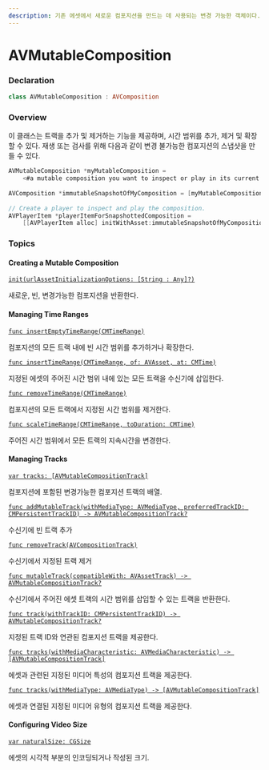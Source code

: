```yaml
---
description: 기존 에셋에서 새로운 컴포지션을 만드는 데 사용되는 변경 가능한 객체이다.
---
```


# AVMutableComposition

### Declaration

```swift
class AVMutableComposition : AVComposition
```

### Overview

이 클래스는 트랙을 추가 및 제거하는 기능을 제공하며, 시간 범위를 추가, 제거 및 확장할 수 있다. 재생 또는 검사를 위해 다음과 같이 변경 불가능한 컴포지션의 스냅샷을 만들 수 있다.

```objectivec
AVMutableComposition *myMutableComposition =
    <#a mutable composition you want to inspect or play in its current state#>;
 
AVComposition *immutableSnapshotOfMyComposition = [myMutableComposition copy];
 
// Create a player to inspect and play the composition.
AVPlayerItem *playerItemForSnapshottedComposition =
    [[AVPlayerItem alloc] initWithAsset:immutableSnapshotOfMyComposition];
```

### Topics

#### Creating a Mutable Composition

[`init(urlAssetInitializationOptions: [String : Any]?)`](https://developer.apple.com/documentation/avfoundation/avmutablecomposition/1390705-init)

새로운, 빈, 변경가능한 컴포지션을 반환한다.

#### Managing Time Ranges

[`func insertEmptyTimeRange(CMTimeRange)`](https://developer.apple.com/documentation/avfoundation/avmutablecomposition/1386710-insertemptytimerange)

컴포지션의 모든 트랙 내에 빈 시간 범위를 추가하거나 확장한다.

[`func insertTimeRange(CMTimeRange, of: AVAsset, at: CMTime)`](https://developer.apple.com/documentation/avfoundation/avmutablecomposition/1385943-inserttimerange)

지정된 에셋의 주어진 시간 범위 내에 있는 모든 트랙을 수신기에 삽입한다.

[`func removeTimeRange(CMTimeRange)`](https://developer.apple.com/documentation/avfoundation/avmutablecomposition/1387768-removetimerange)

컴포지션의 모든 트랙에서 지정된 시간 범위를 제거한다.

[`func scaleTimeRange(CMTimeRange, toDuration: CMTime)`](https://developer.apple.com/documentation/avfoundation/avmutablecomposition/1390549-scaletimerange)

주어진 시간 범위에서 모든 트랙의 지속시간을 변경한다.

#### Managing Tracks

[`var tracks: [AVMutableCompositionTrack]`](https://developer.apple.com/documentation/avfoundation/avmutablecomposition/1389937-tracks)

컴포지션에 포함된 변경가능한 컴포지션 트랙의 배열.

[`func addMutableTrack(withMediaType: AVMediaType, preferredTrackID: CMPersistentTrackID) -> AVMutableCompositionTrack?`](https://developer.apple.com/documentation/avfoundation/avmutablecomposition/1387601-addmutabletrack)

수신기에 빈 트랙 추가

[`func removeTrack(AVCompositionTrack)`](https://developer.apple.com/documentation/avfoundation/avmutablecomposition/1386818-removetrack)

수신기에서 지정된 트랙 제거

[`func mutableTrack(compatibleWith: AVAssetTrack) -> AVMutableCompositionTrack?`](https://developer.apple.com/documentation/avfoundation/avmutablecomposition/1386662-mutabletrack)

수신기에서 주어진 에셋 트랙의 시간 범위를 삽입할 수 있는 트랙을 반환한다.

[`func track(withTrackID: CMPersistentTrackID) -> AVMutableCompositionTrack?`](https://developer.apple.com/documentation/avfoundation/avmutablecomposition/1390074-track)

지정된 트랙 ID와 연관된 컴포지션 트랙을 제공한다.

[`func tracks(withMediaCharacteristic: AVMediaCharacteristic) -> [AVMutableCompositionTrack]`](https://developer.apple.com/documentation/avfoundation/avmutablecomposition/1388464-tracks)

에셋과 관련된 지정된 미디어 특성의 컴포지션 트랙을 제공한다.

[`func tracks(withMediaType: AVMediaType) -> [AVMutableCompositionTrack]`](https://developer.apple.com/documentation/avfoundation/avmutablecomposition/1385724-tracks)

에셋과 연결된 지정된 미디어 유형의 컴포지션 트랙을 제공한다.

#### Configuring Video Size

[`var naturalSize: CGSize`](https://developer.apple.com/documentation/avfoundation/avmutablecomposition/1390424-naturalsize)

에셋의 시각적 부분의 인코딩되거나 작성된 크기.

